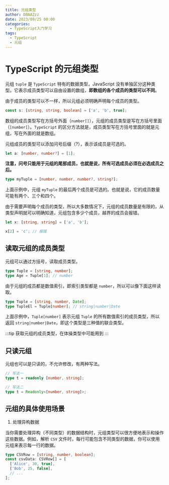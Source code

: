 ```yaml
---
title: 元组类型
author: DBAAZzz
date: 2023/09/25 00:00
categories:
  - TypeScript入门学习
tags:
  - TypeScript
  - 元组
---
```


# TypeScript 的元组类型

元组 `tuple` 是 `TypeScript` 特有的数据类型，JavaScript 没有单独区分这种类型。它表示成员类型可以自由设置的数组，**即数组的各个成员的类型可以不同**。

由于成员的类型可以不一样，所以元组必须明确声明每个成员的类型。

```ts
const s: [string, string, boolean] = ['a', 'b', true];
```

数组的成员类型写在方括号外面（`number[]`），元组的成员类型是写在方括号里面（`[number]`）。`TypeScript` 的区分方法就是，成员类型写在方括号里面的就是元组，写在外面的就是数组。

元组成员的类型可以添加问号后缀（?），表示该成员是可选的。

```ts
let a: [number, number?] = [1];
```

**注意，问号只能用于元组的尾部成员，也就是说，所有可选成员必须在必选成员之后。**

```ts
type myTuple = [number, number, number?, string?];
```

上面示例中，元组 `myTuple` 的最后两个成员是可选的。也就是说，它的成员数量可能有两个、三个和四个。

由于需要声明每个成员的类型，所以大多数情况下，元组的成员数量是有限的，从类型声明就可以明确知道，元组包含多少个成员，越界的成员会报错。

```ts
let x: [string, string] = ['a', 'b'];

x[2] = 'c'; // 报错
```

## 读取元组的成员类型

元组可以通过方括号，读取成员类型。

```ts
type Tuple = [string, number];
type Age = Tuple[1]; // number
```

由于元组的成员都是数值索引，即索引类型都是 `number`，所以可以像下面这样读取。

```ts
type Tuple = [string, number, Date];
type TupleEl = Tuple[number]; // string|number|Date
```

上面示例中，`Tuple[number]` 表示元组 `Tuple` 的所有数值索引的成员类型，所以返回 `string|number|Date`，即这个类型是三种值的联合类型。

:::tip
获取元组的成员类型，在体操类型中可能用到
:::

## 只读元组

元组也可以是只读的，不允许修改，有两种写法。

```ts
// 写法一
type t = readonly [number, string];

// 写法二
type t = Readonly<[number, string]>;
```

## 元组的具体使用场景

1. 处理异构数据

当你需要处理异构（不同类型）的数据结构时，元组类型可以很方便地表示和操作这些数据。例如，解析 `CSV` 文件时，每行可能包含不同类型的数据，你可以使用元组来表示每一行的数据。

```ts
type CSVRow = [string, number, boolean];
const csvData: CSVRow[] = [
  ['Alice', 30, true],
  ['Bob', 25, false],
  // ...
];
```
